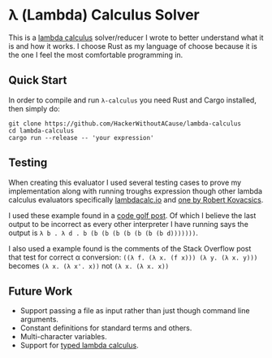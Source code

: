 # λ (Lambda) Calculus Solver

This is a [lambda calculus](https://en.wikipedia.org/wiki/Lambda_calculus)
solver/reducer I wrote to better understand what it is and how it works. I
choose Rust as my language of choose because it is the one I feel the most
comfortable programming in.

## Quick Start

In order to compile and run `λ-calculus` you need Rust and Cargo installed, then
simply do:

```
git clone https://github.com/HackerWithoutACause/lambda-calculus
cd lambda-calculus
cargo run --release -- 'your expression'
```

## Testing

When creating this evaluator I used several testing cases to prove my
implementation along with running troughs expression though other lambda
calculus evaluators specifically [lambdacalc.io](https://lambdacalc.io/) and
[one by Robert Kovacsics](https://www.cl.cam.ac.uk/~rmk35/lambda_calculus/lambda_calculus.html).

I used these example found in a
[code golf post](https://codegolf.stackexchange.com/questions/284/write-an-interpreter-for-the-untyped-lambda-calculus).
Of which I believe the last output to be incorrect as every other interpreter I
have running says the output is `λ b . λ d . b (b (b (b (b (b (b (b d)))))))`.

I also used a example found is the comments of the Stack Overflow post that test
for correct α conversion: `((λ f. (λ x. (f x))) (λ y. (λ x. y)))` becomes
`(λ x. (λ x'. x))` not `(λ x. (λ x. x))`

## Future Work

* Support passing a file as input rather than just though command line arguments.
* Constant definitions for standard terms and others.
* Multi-character variables.
* Support for [typed lambda calculus](https://en.wikipedia.org/wiki/Typed_lambda_calculus).
